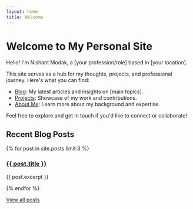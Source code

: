 ```yaml
---
layout: home
title: Welcome
---
```


# Welcome to My Personal Site

Hello! I'm Nishant Modak, a [your profession/role] based in [your location].

This site serves as a hub for my thoughts, projects, and professional journey. Here's what you can find:

- [Blog](/blog): My latest articles and insights on [main topics].
- [Projects](/projects): Showcase of my work and contributions.
- [About Me](/about): Learn more about my background and expertise.

Feel free to explore and get in touch if you'd like to connect or collaborate!

## Recent Blog Posts

{% for post in site.posts limit:3 %}
  <h3><a href="{{ post.url }}">{{ post.title }}</a></h3>
  <p>{{ post.excerpt }}</p>
{% endfor %}

[View all posts](/blog)
